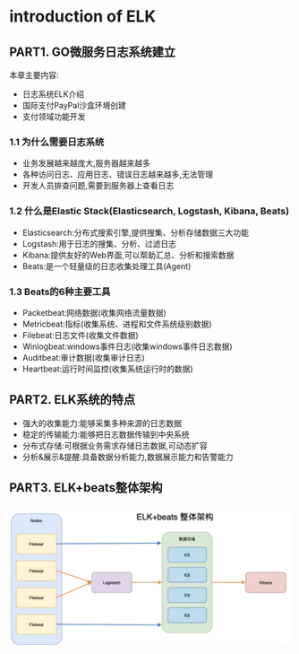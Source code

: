# introduction of ELK

## PART1. GO微服务日志系统建立

本章主要内容:

- 日志系统ELK介绍
- 国际支付PayPal沙盒环境创建
- 支付领域功能开发

### 1.1 为什么需要日志系统

- 业务发展越来越庞大,服务器越来越多
- 各种访问日志、应用日志、错误日志越来越多,无法管理
- 开发人员排查问题,需要到服务器上查看日志

### 1.2 什么是Elastic Stack(Elasticsearch, Logstash, Kibana, Beats)

- Elasticsearch:分布式搜索引擎,提供搜集、分析存储数据三大功能
- Logstash:用于日志的搜集、分析、过滤日志
- Kibana:提供友好的Web界面,可以帮助汇总、分析和搜索数据
- Beats:是一个轻量级的日志收集处理工具(Agent)

### 1.3 Beats的6种主要工具

- Packetbeat:网络数据(收集网络流量数据)
- Metricbeat:指标(收集系统、进程和文件系统级别数据)
- Filebeat:日志文件(收集文件数据)
- Winlogbeat:windows事件日志(收集windows事件日志数据)
- Auditbeat:审计数据(收集审计日志)
- Heartbeat:运行时间监控(收集系统运行时的数据)

## PART2. ELK系统的特点

- 强大的收集能力:能够采集多种来源的日志数据
- 稳定的传输能力:能够把日志数据传输到中央系统
- 分布式存储:可根据业务需求存储日志数据,可动态扩容
- 分析&展示&提醒:具备数据分析能力,数据展示能力和告警能力

## PART3. ELK+beats整体架构

![ELK和beats整体架构](./img/ELK和beats整体架构.png)
